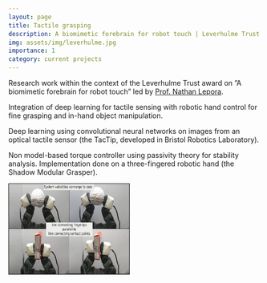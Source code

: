 ```yaml
---
layout: page
title: Tactile grasping
description: A biomimetic forebrain for robot touch | Leverhulme Trust 
img: assets/img/leverhulme.jpg
importance: 1
category: current projects
---
```


Research work within the context of the Leverhulme Trust award on ”A biomimetic forebrain for robot touch” led by [Prof. Nathan Lepora](https://lepora.com/).

Integration of deep learning for tactile sensing with robotic hand control for fine grasping and in-hand object manipulation.

Deep learning using convolutional neural networks on images from an optical tactile sensor (the TacTip, developed in Bristol Robotics Laboratory).
 
Non model-based torque controller using passivity theory for stability analysis. Implementation done on a three-fingered robotic hand (the Shadow Modular Grasper).

<a href="https://youtu.be/rfQesw3FDA4" target="_blank"><img src="/assets/img/pinch_thumbnail.jpg"
alt="Stable pinching using tactile sensing" width="240" height="180" border="1" /></a>

